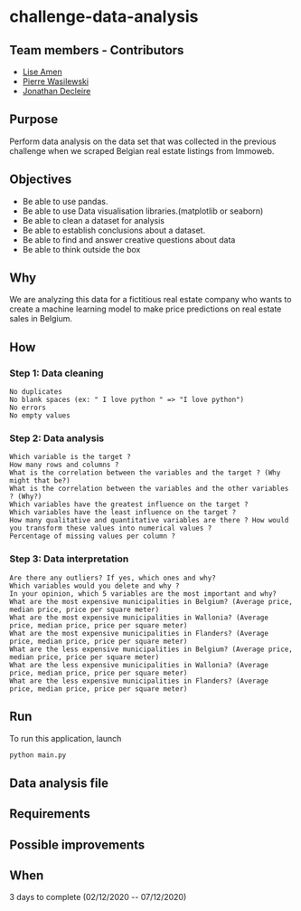 # challenge-data-analysis

## Team members - Contributors

* [Lise Amen](https://github.com/lise-amen)
* [Pierre Wasilewski](https://github.com/pierrewasilewski)
* [Jonathan Decleire](https://github.com/JonathanDecleire)

## Purpose
Perform data analysis on the data set that was collected in the previous challenge when we scraped Belgian real estate listings from Immoweb.

## Objectives
   - Be able to use pandas.
   - Be able to use Data visualisation libraries.(matplotlib or seaborn)
   - Be able to clean a dataset for analysis
   - Be able to establish conclusions about a dataset.
   - Be able to find and answer creative questions about data
   - Be able to think outside the box


## Why
We are analyzing this data for a fictitious real estate company who wants to create a machine learning model to make price predictions on real estate sales in Belgium.

## How
### Step 1: Data cleaning
    No duplicates
    No blank spaces (ex: " I love python " => "I love python")
    No errors
    No empty values

### Step 2: Data analysis
    Which variable is the target ?
    How many rows and columns ?
    What is the correlation between the variables and the target ? (Why might that be?)
    What is the correlation between the variables and the other variables ? (Why?)
    Which variables have the greatest influence on the target ?
    Which variables have the least influence on the target ?
    How many qualitative and quantitative variables are there ? How would you transform these values into numerical values ?
    Percentage of missing values per column ?

### Step 3: Data interpretation
    Are there any outliers? If yes, which ones and why?
    Which variables would you delete and why ?
    In your opinion, which 5 variables are the most important and why?
    What are the most expensive municipalities in Belgium? (Average price, median price, price per square meter)
    What are the most expensive municipalities in Wallonia? (Average price, median price, price per square meter)
    What are the most expensive municipalities in Flanders? (Average price, median price, price per square meter)
    What are the less expensive municipalities in Belgium? (Average price, median price, price per square meter)
    What are the less expensive municipalities in Wallonia? (Average price, median price, price per square meter)
    What are the less expensive municipalities in Flanders? (Average price, median price, price per square meter)



## Run
To run this application, launch
```python
python main.py
```
## Data analysis file


## Requirements



## Possible improvements



## When

3 days to complete (02/12/2020 -- 07/12/2020)
